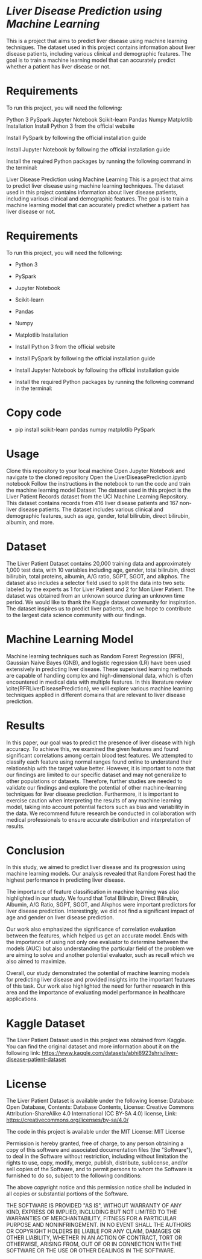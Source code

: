 # _**Liver Disease Prediction using Machine Learning**_


This is a project that aims to predict liver disease using machine learning techniques. The dataset used in this project contains information about liver disease patients, including various clinical and demographic features. The goal is to train a machine learning model that can accurately predict whether a patient has liver disease or not.

# **Requirements**

To run this project, you will need the following:

Python 3
PySpark
Jupyter Notebook
Scikit-learn
Pandas
Numpy
Matplotlib
Installation
Install Python 3 from the official website

Install PySpark by following the official installation guide

Install Jupyter Notebook by following the official installation guide

Install the required Python packages by running the following command in the terminal:

Liver Disease Prediction using Machine Learning
This is a project that aims to predict liver disease using machine learning techniques. The dataset used in this project contains information about liver disease patients, including various clinical and demographic features. The goal is to train a machine learning model that can accurately predict whether a patient has liver disease or not.

# **Requirements**

To run this project, you will need the following:

* Python 3
* PySpark
* Jupyter Notebook
* Scikit-learn
* Pandas
* Numpy
* Matplotlib
Installation
* Install Python 3 from the official website

* Install PySpark by following the official installation guide

* Install Jupyter Notebook by following the official installation guide

* Install the required Python packages by running the following command in the terminal:

# **Copy code**
* pip install scikit-learn pandas numpy matplotlib PySpark 


# **Usage**

Clone this repository to your local machine
Open Jupyter Notebook and navigate to the cloned repository
Open the LiverDiseasePrediction.ipynb notebook
Follow the instructions in the notebook to run the code and train the machine learning model
Dataset
The dataset used in this project is the Liver Patient Records dataset from the UCI Machine Learning Repository. This dataset contains records from 416 liver disease patients and 167 non-liver disease patients. The dataset includes various clinical and demographic features, such as age, gender, total bilirubin, direct bilirubin, albumin, and more.


# **Dataset**

The Liver Patient Dataset contains 20,000 training data and approximately 1,000 test data, with 10 variables including age, gender, total bilirubin, direct bilirubin, total proteins, albumin, A/G ratio, SGPT, SGOT, and alkphos. The dataset also includes a selector field used to split the data into two sets: labeled by the experts as 1 for Liver Patient and 2 for Mon Liver Patient. The dataset was obtained from an unknown source during an unknown time period. We would like to thank the Kaggle dataset community for inspiration. The dataset inspires us to predict liver patients, and we hope to contribute to the largest data science community with our findings.

# **Machine Learning Model**

Machine learning techniques such as Random Forest Regression (RFR), Gaussian Naive Bayes (GNB), and logistic regression (LR) have been used extensively in predicting liver disease. These supervised learning methods are capable of handling complex and high-dimensional data, which is often encountered in medical data with multiple features. In this literature review \cite{RFRLiverDiseasePrediction}, we will explore various machine learning techniques applied in different domains that are relevant to liver disease prediction.

# **Results**

In this paper, our goal was to predict the presence of liver disease with high accuracy. To achieve this, we examined the given features and found significant correlations among certain blood test features. We attempted to classify each feature using normal ranges found online to understand their relationship with the target value better. However, it is important to note that our findings are limited to our specific dataset and may not generalize to other populations or datasets. Therefore, further studies are needed to validate our findings and explore the potential of other machine-learning techniques for liver disease prediction. Furthermore, it is important to exercise caution when interpreting the results of any machine learning model, taking into account potential factors such as bias and variability in the data. We recommend future research be conducted in collaboration with medical professionals to ensure accurate distribution and interpretation of results.

# **Conclusion**

In this study, we aimed to predict liver disease and its progression using machine learning models. Our analysis revealed that Random Forest had the highest performance in predicting liver disease.   

The importance of feature classification in machine learning was also highlighted in our study. We found that Total Bilirubin, Direct Bilirubin, Albumin, A/G Ratio, SGPT, SGOT, and Alkphos were important predictors for liver disease prediction. Interestingly, we did not find a significant impact of age and gender on liver disease prediction.

Our work also emphasized the significance of correlation evaluation between the features, which helped us get an accurate model. Ends with the importance of using not only one evaluator to determine between the models (AUC) but also understanding the particular field of the problem we are aiming to solve and another potential evaluator, such as recall which we also aimed to maximize.

Overall, our study demonstrated the potential of machine learning models for predicting liver disease and provided insights into the important features of this task. Our work also highlighted the need for further research in this area and the importance of evaluating model performance in healthcare applications.

# **Kaggle Dataset**

The Liver Patient Dataset used in this project was obtained from Kaggle. You can find the original dataset and more information about it on the following link:
https://www.kaggle.com/datasets/abhi8923shriv/liver-disease-patient-dataset

# **License**

The Liver Patient Dataset is available under the following license:
Database: Open Database, Contents: Database Contents, License: Creative Commons Attribution-ShareAlike 4.0 International (CC BY-SA 4.0) license, Link: https://creativecommons.org/licenses/by-sa/4.0/

The code in this project is available under the MIT License:
MIT License

Permission is hereby granted, free of charge, to any person obtaining a copy of this software and associated documentation files (the "Software"), to deal in the Software without restriction, including without limitation the rights to use, copy, modify, merge, publish, distribute, sublicense, and/or sell copies of the Software, and to permit persons to whom the Software is furnished to do so, subject to the following conditions:

The above copyright notice and this permission notice shall be included in all copies or substantial portions of the Software.

THE SOFTWARE IS PROVIDED "AS IS", WITHOUT WARRANTY OF ANY KIND, EXPRESS OR IMPLIED, INCLUDING BUT NOT LIMITED TO THE WARRANTIES OF MERCHANTABILITY, FITNESS FOR A PARTICULAR PURPOSE AND NONINFRINGEMENT. IN NO EVENT SHALL THE AUTHORS OR COPYRIGHT HOLDERS BE LIABLE FOR ANY CLAIM, DAMAGES OR OTHER LIABILITY, WHETHER IN AN ACTION OF CONTRACT, TORT OR OTHERWISE, ARISING FROM, OUT OF OR IN CONNECTION WITH THE SOFTWARE OR THE USE OR OTHER DEALINGS IN THE SOFTWARE.
